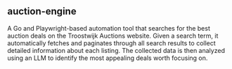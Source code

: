 ## auction-engine
A Go and Playwright-based automation tool that searches for the best auction deals on the Troostwijk Auctions website. Given a search term, it automatically fetches and paginates through all search results to collect detailed information about each listing. The collected data is then analyzed using an LLM to identify the most appealing deals worth focusing on.
